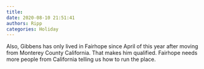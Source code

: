 ```yaml
---
title: 
date: 2020-08-10 21:51:41
authors: Ripp
categories: Holiday
---
```


 Also, Gibbens has only lived in Fairhope since April of this year after moving from Monterey County California.   That makes him qualified.  Fairhope needs more people from California telling us how to run the place.